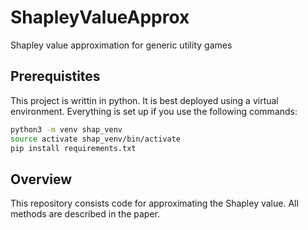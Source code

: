# ShapleyValueApprox
Shapley value approximation for generic utility games

## Prerequistites 

This project is writtin in python. It is best deployed using a virtual environment. Everything is set up if you use the following commands:

```bash
python3 -m venv shap_venv
source activate shap_venv/bin/activate
pip install requirements.txt
```

## Overview

This repository consists code for approximating the Shapley value. All methods are described in the paper.





